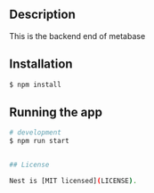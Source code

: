 
  <!--[![Backers on Open Collective](https://opencollective.com/nest/backers/badge.svg)](https://opencollective.com/nest#backer)
  [![Sponsors on Open Collective](https://opencollective.com/nest/sponsors/badge.svg)](https://opencollective.com/nest#sponsor)-->

## Description

This is the backend end of metabase

## Installation

```bash
$ npm install
```

## Running the app

```bash
# development
$ npm run start


## License

Nest is [MIT licensed](LICENSE).
